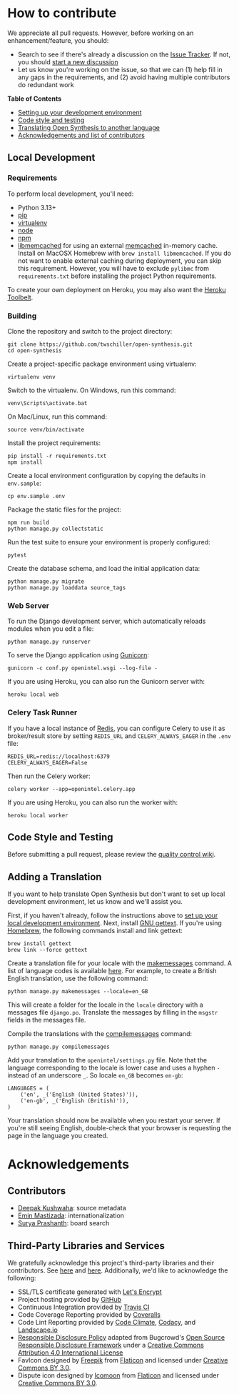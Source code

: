 # How to contribute

We appreciate all pull requests. However, before working on an enhancement/feature, you should:
- Search to see if there's  already a discussion on the [Issue Tracker](https://github.com/twschiller/open-synthesis/issues). If not, you should [start a new discussion](https://github.com/twschiller/open-synthesis/issues/new)
- Let us know you're working on the issue, so that we can (1) help fill in any gaps in the requirements, and (2) avoid having multiple contributors do redundant work

**Table of Contents**
* [Setting up your development environment](#local-development)
* [Code style and testing](#code-style-and-testing)
* [Translating Open Synthesis to another language](#adding-a-translation)
* [Acknowledgements and list of contributors](#acknowledgements)

## Local Development

### Requirements

To perform local development, you'll need:
* Python 3.13+
* [pip](https://pip.pypa.io/en/stable/installing/)
* [virtualenv](https://virtualenv.pypa.io/en/stable/)
* [node](https://nodejs.org/en/download/package-manager/)
* [npm](https://www.npmjs.com/)
* [libmemcached](https://libmemcached.org/) for using an external [memcached](https://memcached.org/) in-memory cache. Install on MacOSX Homebrew with `brew install libmemcached`. If you do not want to enable external caching during deployment, you can skip this requirement. However, you will have to exclude `pylibmc` from `requirements.txt` before installing the project Python requirements.

To create your own deployment on Heroku, you may also want the [Heroku Toolbelt](https://devcenter.heroku.com/articles/getting-started-with-python#introduction).

### Building

Clone the repository and switch to the project directory:

    git clone https://github.com/twschiller/open-synthesis.git
    cd open-synthesis

Create a project-specific package environment using virtualenv:

    virtualenv venv

Switch to the virtualenv. On Windows, run this command:

    venv\Scripts\activate.bat

On Mac/Linux, run this command:

    source venv/bin/activate

Install the project requirements:

    pip install -r requirements.txt
    npm install

Create a local environment configuration by copying the defaults in `env.sample`:

    cp env.sample .env

Package the static files for the project:

    npm run build
    python manage.py collectstatic

Run the test suite to ensure your environment is properly configured:

    pytest

Create the database schema, and load the initial application data:

    python manage.py migrate
    python manage.py loaddata source_tags

### Web Server

To run the Django development server, which automatically reloads modules when you
edit a file:

    python manage.py runserver

To serve the Django application using [Gunicorn](http://gunicorn.org/):

    gunicorn -c conf.py openintel.wsgi --log-file -

If you are using Heroku, you can also run the Gunicorn server with:

    heroku local web

### Celery Task Runner

If you have a local instance of [Redis](http://redis.io/), you can configure Celery to use
it as broker/result store by setting `REDIS_URL` and `CELERY_ALWAYS_EAGER` in the `.env` file:

    REDIS_URL=redis://localhost:6379
    CELERY_ALWAYS_EAGER=False

Then run the Celery worker:

    celery worker --app=openintel.celery.app

If you are using Heroku, you can also run the worker with:

    heroku local worker

## Code Style and Testing

Before submitting a pull request, please review the
[quality control wiki](https://github.com/twschiller/open-synthesis/wiki/Quality-Controls).

## Adding a Translation

If you want to help translate Open Synthesis but don't want to set up local development environment, let us know
and we'll assist you.

First, if you haven't already, follow the instructions above to [set up your local development environment](#local-development).
Next, install [GNU gettext](https://www.gnu.org/software/gettext/).
If you're using [Homebrew](http://brew.sh/index.html), the following commands install and link gettext:

    brew install gettext
    brew link --force gettext

Create a translation file for your locale with the [makemessages](https://docs.djangoproject.com/en/1.10/ref/django-admin/#makemessages)
command. A list of language codes is available [here](http://www.oracle.com/technetwork/java/javase/javase7locales-334809.html).
For example, to create a British English translation, use the following command:

    python manage.py makemessages --locale=en_GB

This will create a folder for the locale in the `locale` directory with a messages file `django.po`. Translate the
messages by filling in the `msgstr` fields in the messages file.

Compile the translations with the [compilemessages](https://docs.djangoproject.com/en/1.10/ref/django-admin/#compilemessages)
command:

    python manage.py compilemessages

Add your translation to the `openintel/settings.py` file. Note that the language corresponding to the locale is lower
case and uses a hyphen `-` instead of an underscore `_`. So locale `en_GB` becomes `en-gb`:

    LANGUAGES = (
        ('en', _('English (United States)')),
        ('en-gb', _('English (British)')),
    )

Your translation should now be available when you restart your server. If you're still seeing English, double-check
that your browser is requesting the page in the language you created.

# Acknowledgements

## Contributors
* [Deepak Kushwaha](https://github.com/dip-kush): source metadata
* [Emin Mastizada](https://github.com/mastizada): internationalization
* [Surya Prashanth](https://github.com/Prashant-Surya): board search


## Third-Party Libraries and Services
We gratefully acknowledge this project's third-party libraries and their contributors. See [here](requirements.txt) and
[here](package.json). Additionally, we'd like to acknowledge the following:

* SSL/TLS certificate generated with [Let's Encrypt](https://letsencrypt.org/)
* Project hosting provided by [GitHub](https://github.com)
* Continuous Integration provided by [Travis CI](https://travis-ci.org/)
* Code Coverage Reporting provided by [Coveralls](https://coveralls.io/)
* Code Lint Reporting provided by [Code Climate](https://codeclimate.com/), [Codacy](https://www.codacy.com/), and
[Landscape.io](https://landscape.io)
* [Responsible Disclosure Policy](SECURITY.md) adapted from Bugcrowd's
[Open Source Responsible Disclosure Framework](https://github.com/bugcrowd/disclosure-policy) under a
[Creative Commons Attribution 4.0 International License](http://creativecommons.org/licenses/by/4.0/)
* FavIcon designed by [Freepik](http://www.freepik.com) from [Flaticon](http://www.flaticon.com)
and licensed under [Creative Commons BY 3.0](http://creativecommons.org/licenses/by/3.0/).
* Dispute icon designed by [Icomoon](http://www.flaticon.com/authors/icomoon) from [Flaticon](http://www.flaticon.com)
and licensed under [Creative Commons BY 3.0](http://creativecommons.org/licenses/by/3.0/).
